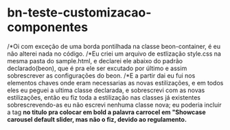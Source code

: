 # bn-teste-customizacao-componentes

/*Oi com exceção de uma borda pontilhada na classe beon-container, é eu não alterei nada no código.
/*Eu criei um arquivo de estlização style.css na mesma pasta do sample.html, e declarei ele abaixo do padrão declarado(beon), que é pra ele ser excutado por último e assim 
sobrescrever as configurações do beon.
/*E a partir dai eu fui nos elementos chaves onde eram necessarias as novas estilizações, e em todos eles eu peguei a ultima 
classe declarada, e sobrescrevi com as novas estilizações, então eu fiz toda a estilização nas classes já existentes sobrescrevendo-as 
eu não escrevi nenhuma classe nova;
eu poderia incluir a tag <b> no titulo pra colocar em bold a palavra carrocel em "Showcase <b> carousel </b>  default slider, mas não o fiz, devido ao regulamento.